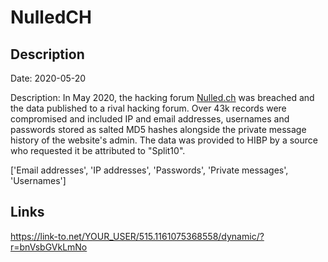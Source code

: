 # NulledCH

## Description

Date: 2020-05-20

Description:
In May 2020, the hacking forum <a href="https://www.nulled.ch/" target="_blank" rel="noopener">Nulled.ch</a> was breached and the data published to a rival hacking forum. Over 43k records were compromised and included IP and email addresses, usernames and passwords stored as salted MD5 hashes alongside the private message history of the website's admin. The data was provided to HIBP by a source who requested it be attributed to &quot;Split10&quot;.


['Email addresses', 'IP addresses', 'Passwords', 'Private messages', 'Usernames']

## Links

https://link-to.net/YOUR_USER/515.1161075368558/dynamic/?r=bnVsbGVkLmNo